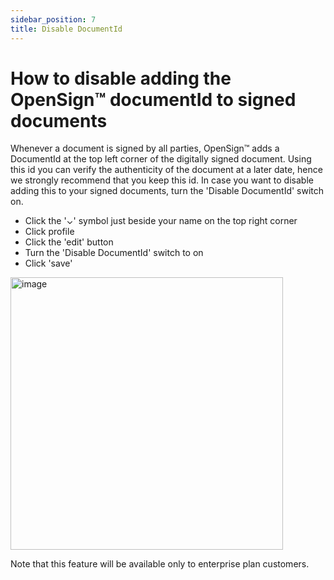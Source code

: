 ```yaml
---
sidebar_position: 7
title: Disable DocumentId
---
```


# How to disable adding the OpenSign™ documentId to signed documents
Whenever a document is signed by all parties, OpenSign™ adds a DocumentId at the top left corner of the digitally signed document.
Using this id you can verify the authenticity of the document at a later date, hence we strongly recommend that you keep this id.
In case you want to disable adding this to your signed documents, turn the 'Disable DocumentId' switch on.

- Click the '⌄' symbol just beside your name on the top right corner
- Click profile
- Click the 'edit' button
- Turn the 'Disable DocumentId' switch to on
- Click 'save'

<img width="436" alt="image" src="https://github.com/OpenSignLabs/OpenSign/assets/5486116/ee4433c7-1af7-4b74-800d-500060c0642d"></img>

Note that this feature will be available only to enterprise plan customers.
